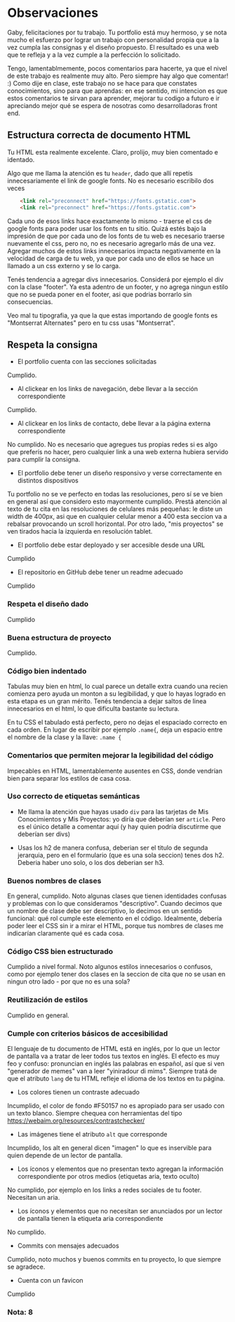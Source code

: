 # Observaciones

Gaby, felicitaciones por tu trabajo. Tu portfolio está muy hermoso, y se nota mucho el esfuerzo por lograr un trabajo con personalidad propia que a la vez cumpla las consignas y el diseño propuesto. El resultado es una web que te refleja y a la vez cumple a la perfección lo solicitado.

Tengo, lamentablmemente, pocos comentarios para hacerte, ya que el nivel de este trabajo es realmente muy alto. Pero siempre hay algo que comentar! :) Como dije en clase, este trabajo no se hace para que constates conocimientos, sino para que aprendas: en ese sentido, mi intencion es que estos comentarios te sirvan para aprender, mejorar tu codigo a futuro e ir apreciando mejor qué se espera de nosotras como desarrolladoras front end.

## Estructura correcta de documento HTML

Tu HTML esta realmente excelente. Claro, prolijo, muy bien comentado e identado.

Algo que me llama la atención es tu `header`, dado que allí repetís innecesariamente el link de google fonts. No es necesario escribilo dos veces

```html
    <link rel="preconnect" href="https://fonts.gstatic.com">
    <link rel="preconnect" href="https://fonts.gstatic.com">
```

Cada uno de esos links hace exactamente lo mismo - traerse el css de google fonts para poder usar los fonts en tu sitio. Quizá estés bajo la impresión de que por cada uno de los fonts de tu web es necesario traerse nuevamente el css, pero no, no es necesario agregarlo más de una vez. Agregar muchos de estos links innecesarios impacta negativamente en la velocidad de carga de tu web, ya que por cada uno de ellos se hace un llamado a un css externo y se lo carga. 

Tenés tendencia a agregar divs innecesarios. Considerá por ejemplo el div con la clase "footer". Ya esta adentro de un footer, y no agrega ningun estilo que no se pueda poner en el footer, asi que podrias borrarlo sin consecuencias. 

Veo mal tu tipografia, ya que la que estas importando de google fonts es "Montserrat Alternates" pero en tu css usas "Montserrat". 


## Respeta la consigna

- El portfolio cuenta con las secciones solicitadas

Cumplido. 

- Al clickear en los links de navegación, debe llevar a la sección correspondiente

Cumplido.

- Al clickear en los links de contacto, debe llevar a la página externa correspondiente

No cumplido. No es necesario que agregues tus propias redes si es algo que preferís no hacer, pero
cualquier link a una web externa hubiera servido para cumplir la consigna.

- El portfolio debe tener un diseño responsivo y verse correctamente en distintos dispositivos

Tu portfolio no se ve perfecto en todas las resoluciones, pero sí se ve bien en general así que considero esto mayormente cumplido. Prestá atención al texto de tu cita en las resoluciones de celulares más pequeñas: le diste un width de 400px, asi que en cualquier celular menor a 400 esta seccion va a rebalsar provocando un scroll horizontal. Por otro lado, "mis proyectos" se ven tirados hacia la izquierda en resolución tablet. 

- El portfolio debe estar deployado y ser accesible desde una URL

Cumplido

- El repositorio en GitHub debe tener un readme adecuado

Cumplido

### Respeta el diseño dado

Cumplido 

### Buena estructura de proyecto

Cumplido. 

### Código bien indentado

Tabulas muy bien en html, lo cual parece un detalle extra cuando una recien comienza pero ayuda un monton a su legibilidad, y que lo hayas logrado en esta etapa es un gran mérito. Tenés tendencia a dejar saltos de linea innecesarios en el html, lo que dificulta bastante su lectura. 

En tu CSS el tabulado está perfecto, pero no dejas el espaciado correcto en cada orden. En lugar de escribir por ejemplo `.name{`, deja un espacio entre el nombre de la clase y la llave: `.name {`

### Comentarios que permiten mejorar la legibilidad del código

Impecables en HTML, lamentablemente ausentes en CSS, donde vendrían bien para separar los estilos de casa cosa.

### Uso correcto de etiquetas semánticas

- Me llama la atención que hayas usado `div` para las tarjetas de Mis Conocimientos y Mis Proyectos: yo diría que deberían ser `article`. Pero es el único detalle a comentar aquí (y hay quien podría discutirme que deberían ser divs)

- Usas los h2 de manera confusa, deberian ser el titulo de segunda jerarquia, pero en el formulario (que es una sola seccion) tenes dos h2. Deberia haber uno solo, o los dos deberian ser h3. 

### Buenos nombres de clases

En general, cumplido. Noto algunas clases que tienen identidades confusas y problemas con lo que consideramos "descriptivo". Cuando decimos que un nombre de clase debe ser descriptivo, lo decimos en un sentido funcional: qué rol cumple este elemento en el código. Idealmente, debería poder leer el CSS sin ir a mirar el HTML, porque tus nombres de clases me indicarían claramente qué es cada cosa. 


### Código CSS bien estructurado

Cumplido a nivel formal. Noto algunos estilos innecesarios o confusos, como por ejemplo tener dos clases en la seccion de cita que no se usan en ningun otro lado - por que no es una sola?

### Reutilización de estilos

Cumplido en general. 

### Cumple con criterios básicos de accesibilidad

El lenguaje de tu documento de HTML está en inglés, por lo que un lector de pantalla va a tratar de leer todos tus textos en inglés. El efecto es muy feo y confuso: pronuncian en inglés las palabras en español, así que si ven "generador de memes" van a leer "yiniradour di mims". Siempre tratá de que el atributo `lang` de tu HTML refleje el idioma de los textos en tu página.

- Los colores tienen un contraste adecuado

Incumplido, el color de fondo #F50157 no es apropiado para ser usado con un texto blanco. Siempre chequea con herramientas del tipo https://webaim.org/resources/contrastchecker/

- Las imágenes tiene el atributo `alt` que corresponde

Incumplido, los alt en general dicen "imagen" lo que es inservible para quien depende de un lector de pantalla. 

- Los íconos y elementos que no presentan texto agregan la información correspondiente por otros medios (etiquetas aria, texto oculto)

No cumplido, por ejemplo en los links a redes sociales de tu footer. Necesitan un aria.

- Los íconos y elementos que no necesitan ser anunciados por un lector de pantalla tienen la etiqueta aria
  correspondiente

No cumplido. 

- Commits con mensajes adecuados

Cumplido, noto muchos y buenos commits en tu proyecto, lo que siempre se agradece.

- Cuenta con un favicon

Cumplido

### Nota: 8

